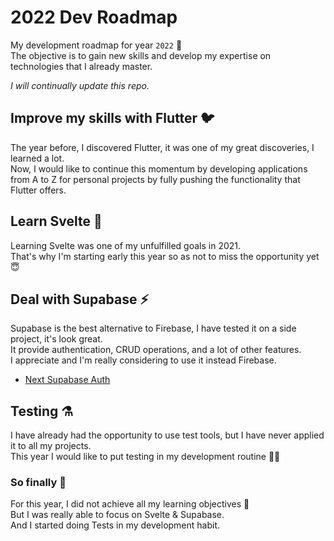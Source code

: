 # 2022 Dev Roadmap

My development roadmap for year `2022` 🚀  
The objective is to gain new skills and develop my expertise on technologies that I already master.

_I will continually update this repo._

## Improve my skills with Flutter 🐦

The year before, I discovered Flutter, it was one of my great discoveries, I learned a lot.  
Now, I would like to continue this momentum by developing applications from A to Z for personal projects by fully pushing the functionality that Flutter offers.

## Learn Svelte 💫

Learning Svelte was one of my unfulfilled goals in 2021.  
That's why I'm starting early this year so as not to miss the opportunity yet 😇

## Deal with Supabase ⚡

Supabase is the best alternative to Firebase, I have tested it on a side project, it's look great.  
It provide authentication, CRUD operations, and a lot of other features.  
I appreciate and I'm really considering to use it instead Firebase.

- [Next Supabase Auth](https://github.com/daoodaba975/next.supabase.auth)

## Testing ⚗️

I have already had the opportunity to use test tools, but I have never applied it to all my projects.  
This year I would like to put testing in my development routine ✊🏽

### So finally 🤔

For this year, I did not achieve all my learning objectives 😬  
But I was really able to focus on Svelte & Supabase.  
And I started doing Tests in my development habit.
